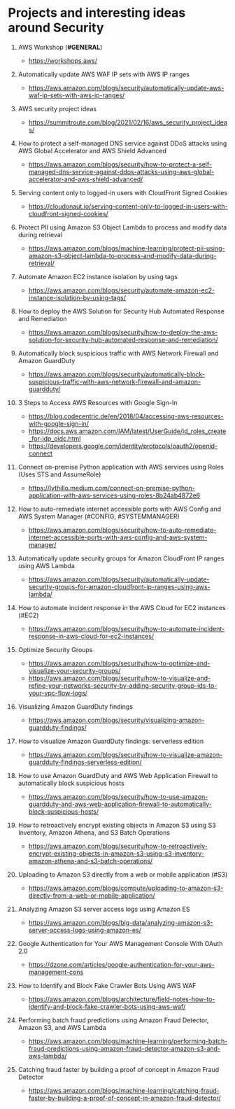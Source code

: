 
# Projects and interesting ideas around Security

1. AWS Workshop (**#GENERAL**)
	- https://workshops.aws/

1. Automatically update AWS WAF IP sets with AWS IP ranges
	- https://aws.amazon.com/blogs/security/automatically-update-aws-waf-ip-sets-with-aws-ip-ranges/

1. AWS security project ideas
	- https://summitroute.com/blog/2021/02/16/aws_security_project_ideas/

1. How to protect a self-managed DNS service against DDoS attacks using AWS Global Accelerator and AWS Shield Advanced
	- https://aws.amazon.com/blogs/security/how-to-protect-a-self-managed-dns-service-against-ddos-attacks-using-aws-global-accelerator-and-aws-shield-advanced/

1. Serving content only to logged-in users with CloudFront Signed Cookies
	- https://cloudonaut.io/serving-content-only-to-logged-in-users-with-cloudfront-signed-cookies/

1. Protect PII using Amazon S3 Object Lambda to process and modify data during retrieval
	- https://aws.amazon.com/blogs/machine-learning/protect-pii-using-amazon-s3-object-lambda-to-process-and-modify-data-during-retrieval/

1. Automate Amazon EC2 instance isolation by using tags
	- https://aws.amazon.com/blogs/security/automate-amazon-ec2-instance-isolation-by-using-tags/

1. How to deploy the AWS Solution for Security Hub Automated Response and Remediation
	- https://aws.amazon.com/blogs/security/how-to-deploy-the-aws-solution-for-security-hub-automated-response-and-remediation/

1. Automatically block suspicious traffic with AWS Network Firewall and Amazon GuardDuty
	- https://aws.amazon.com/blogs/security/automatically-block-suspicious-traffic-with-aws-network-firewall-and-amazon-guardduty/

1. 3 Steps to Access AWS Resources with Google Sign-In
	- https://blog.codecentric.de/en/2018/04/accessing-aws-resources-with-google-sign-in/
	- https://docs.aws.amazon.com/IAM/latest/UserGuide/id_roles_create_for-idp_oidc.html
	- https://developers.google.com/identity/protocols/oauth2/openid-connect

1. Connect on-premise Python application with AWS services using Roles (Uses STS and AssumeRole)
	- https://lvthillo.medium.com/connect-on-premise-python-application-with-aws-services-using-roles-8b24ab4872e6

1. How to auto-remediate internet accessible ports with AWS Config and AWS System Manager (#CONFIG, #SYSTEMMANAGER)
	- https://aws.amazon.com/blogs/security/how-to-auto-remediate-internet-accessible-ports-with-aws-config-and-aws-system-manager/
	
1. Automatically update security groups for Amazon CloudFront IP ranges using AWS Lambda
	- https://aws.amazon.com/blogs/security/automatically-update-security-groups-for-amazon-cloudfront-ip-ranges-using-aws-lambda/
	
1. How to automate incident response in the AWS Cloud for EC2 instances (#EC2)
	- https://aws.amazon.com/blogs/security/how-to-automate-incident-response-in-aws-cloud-for-ec2-instances/
	
1. Optimize Security Groups
	- https://aws.amazon.com/blogs/security/how-to-optimize-and-visualize-your-security-groups/
	- https://aws.amazon.com/blogs/security/how-to-visualize-and-refine-your-networks-security-by-adding-security-group-ids-to-your-vpc-flow-logs/
	
1. Visualizing Amazon GuardDuty findings
	- https://aws.amazon.com/blogs/security/visualizing-amazon-guardduty-findings/
	
1. How to visualize Amazon GuardDuty findings: serverless edition
	- https://aws.amazon.com/blogs/security/how-to-visualize-amazon-guardduty-findings-serverless-edition/
		
1. How to use Amazon GuardDuty and AWS Web Application Firewall to automatically block suspicious hosts
	- https://aws.amazon.com/blogs/security/how-to-use-amazon-guardduty-and-aws-web-application-firewall-to-automatically-block-suspicious-hosts/
	
1. How to retroactively encrypt existing objects in Amazon S3 using S3 Inventory, Amazon Athena, and S3 Batch Operations
	- https://aws.amazon.com/blogs/security/how-to-retroactively-encrypt-existing-objects-in-amazon-s3-using-s3-inventory-amazon-athena-and-s3-batch-operations/
	
1. Uploading to Amazon S3 directly from a web or mobile application (#S3)
	- https://aws.amazon.com/blogs/compute/uploading-to-amazon-s3-directly-from-a-web-or-mobile-application/
	
1. Analyzing Amazon S3 server access logs using Amazon ES
	- https://aws.amazon.com/blogs/big-data/analyzing-amazon-s3-server-access-logs-using-amazon-es/

1. Google Authentication for Your AWS Management Console With OAuth 2.0
	- https://dzone.com/articles/google-authentication-for-your-aws-management-cons

1. How to Identify and Block Fake Crawler Bots Using AWS WAF
	- https://aws.amazon.com/blogs/architecture/field-notes-how-to-identify-and-block-fake-crawler-bots-using-aws-waf/

1. Performing batch fraud predictions using Amazon Fraud Detector, Amazon S3, and AWS Lambda
	- https://aws.amazon.com/blogs/machine-learning/performing-batch-fraud-predictions-using-amazon-fraud-detector-amazon-s3-and-aws-lambda/
	
1. Catching fraud faster by building a proof of concept in Amazon Fraud Detector
	- https://aws.amazon.com/blogs/machine-learning/catching-fraud-faster-by-building-a-proof-of-concept-in-amazon-fraud-detector/